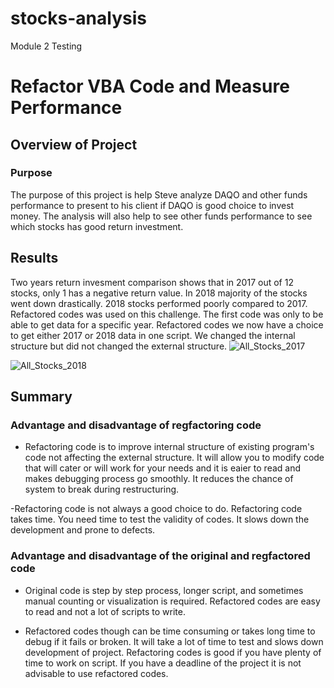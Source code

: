 # stocks-analysis
Module 2 Testing

# Refactor VBA Code and Measure Performance

## Overview of Project

### Purpose
The purpose of this project is help Steve analyze DAQO and other funds performance to present to his client if DAQO is good choice to invest money. The analysis will also  help to see other funds performance to see which stocks has good return investment.


## Results
Two years return invesment comparison shows that in 2017 out of 12 stocks, only 1 has a negative return value. In 2018 majority of the stocks went down drastically. 2018 stocks performed poorly compared to 2017. Refactored codes was used on this challenge. The first code was only to be able to get data for a  specific year. Refactored codes we now have a choice to get either 2017 or 2018 data in one script. We changed the internal structure but did not changed the external structure.
![All_Stocks_2017](images/https://user-images.githubusercontent.com/80075982/112737198-d70d7280-8f15-11eb-9042-eec7a02fcf52.png)

![All_Stocks_2018](https://user-images.githubusercontent.com/80075982/112737206-e2f93480-8f15-11eb-931a-59b58bc9402e.png)

## Summary

### Advantage and disadvantage of regfactoring code
- Refactoring code is to improve internal structure of existing program's code not affecting the external structure. It will allow you to modify code that will cater or will work for your needs and it is eaier to read and makes debugging process go smoothly. It reduces the chance of system to break during restructuring. 

-Refactoring code is not always a good choice to do. Refactoring code takes time. You need time to test the validity of codes. It slows down the development and prone to defects.

### Advantage and disadvantage of the original and regfactored code
- Original code is step by step process, longer script, and sometimes manual counting or visualization is required. Refactored codes are easy to read and not a lot of scripts to write. 

- Refactored codes though can be time consuming or takes long time to debug if it fails or broken. It will take a lot of time to test and slows down development of project. Refactoring codes is good if you have plenty of time to work on script. If you have a deadline of the project it is not advisable to use refactored codes.



